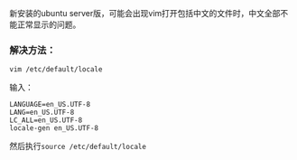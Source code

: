 新安装的ubuntu server版，可能会出现vim打开包括中文的文件时，中文全部不能正常显示的问题。

### 解决方法：

`vim /etc/default/locale`

输入：
```
LANGUAGE=en_US.UTF-8
LANG=en_US.UTF-8
LC_ALL=en_US.UTF-8
locale-gen en_US.UTF-8
```

然后执行`source /etc/default/locale`
